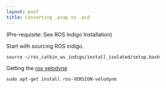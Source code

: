 ```yaml
---
layout: post
title: Converting .pcap to .pcd
---
```


(Pre-requisite: See ROS Indigo Installation)

Start with sourcing ROS indigo.

```
source ~/ros_catkin_ws_indigo/install_isolated/setup.bash
```

Getting the [ros velodyne](http://wiki.ros.org/velodyne/Tutorials/Getting%20Started%20with%20the%20HDL-32E "ROS")

```
sudo apt-get install ros-VERSION-velodyne
```


